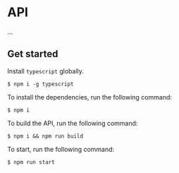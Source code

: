 # API
...

## Get started
Install `typescript` globally.

```
$ npm i -g typescript
```

To install the dependencies, run the following command:

```
$ npm i
```

To build the API, run the following command:

```
$ npm i && npm run build
```

To start, run the following command:

```
$ npm run start
```

